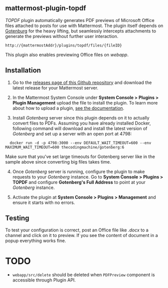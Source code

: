 ## mattermost-plugin-topdf
_TOPDF_ plugin automatically generates PDF previews of Microsoft Office files attached to posts for use with Mattermost. The plugin itself depends on [Gotenburg](https://github.com/thecodingmachine/gotenberg) for the heavy lifting, but seamlessly intercepts attachments to generate the previews without further user interaction.
```
http://{mattermostAddr}/plugins/topdf/files/{fileID}
```

This plugin also enables previewing Office files on _webapp_.

## Installation
1. Go to the [releases page of this Github repository](https://github.com/ilgooz/mattermost-plugin-topdf/releases) and download the latest release for your Mattermost server.
   
2. In the Mattermost System Console under **System Console > Plugins > Plugin Management** upload the file to install the plugin. To learn more about how to upload a plugin, [see the documentation](https://docs.mattermost.com/administration/plugins.html#plugin-uploads).

3. Install _Gotenberg_ server since this plugin depends on it to actually convert files to PDFs. Assuming you have already installed Docker, following command will download and install the latest version of _Gotenberg_ and set up a server with an open port at 4798:
  ```
    docker run -d -p 4798:3000 --env DEFAULT_WAIT_TIMEOUT=600 --env MAXIMUM_WAIT_TIMEOUT=600 thecodingmachine/gotenberg:6
  ```
  Make sure that you've set large timeouts for Gotenberg server like in the sample above since converting big files takes time.

4. Once _Gotenberg_ server is running, configure the plugin to make requests to your _Gotenberg_ instance. Go to **System Console > Plugins > TOPDF** and configure **Gotenberg's Full Address** to point at your _Gotenberg_ instance.  

5. Activate the plugin at **System Console > Plugins > Management** and ensure it starts with no errors.

## Testing
To test your configuration is correct, post an Office file like _.docx_ to a channel and click on it to preview. If you see the content of document in a popup everything works fine.

# TODO
* `webapp/src/delete` should be deleted when `PDFPreview` component is accessible through Plugin API.
